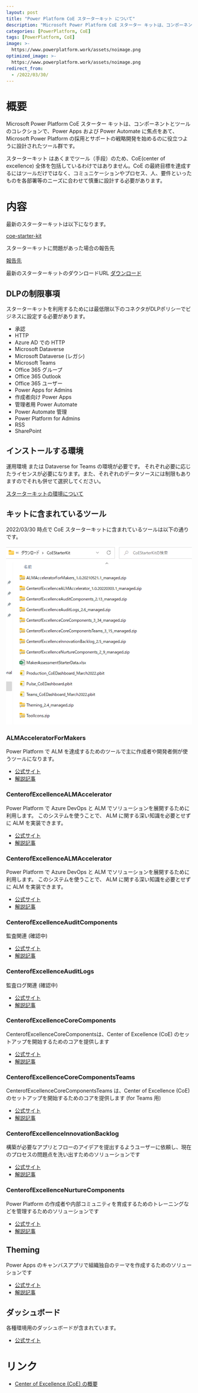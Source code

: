 ```yaml
---
layout: post
title: "Power Platform CoE スターターキット について"
description: "Microsoft Power Platform CoE スターター キットは、コンポーネントとツールのコレクションで、Power Apps および Power Automate に焦点をあて、Microsoft Power Platform の採用とサポートの戦略開発を始めるのに役立つように設計されています"
categories: [PowerPlatform, CoE]
tags: [PowerPlatform, CoE]
image: >-
  https://www.powerplatform.work/assets/noimage.png
optimized_image: >-
  https://www.powerplatform.work/assets/noimage.png
redirect_from:
  - /2022/03/30/
---
```


#  概要

Microsoft Power Platform CoE スターター キットは、コンポーネントとツールのコレクションで、Power Apps および Power Automate に焦点をあて、Microsoft Power Platform の採用とサポートの戦略開発を始めるのに役立つように設計されたツール群です。

スターターキット はあくまでツール（手段）のため、CoE(center of excellence) 全体を包括しているわけではありません。CoE の最終目標を達成するにはツールだけではなく、コミュニケーションやプロセス、人、要件といったものを各部署等のニーズに合わせて慎重に設計する必要があります。

# 内容

最新のスターターキットは以下になります。

[coe-starter-kit](https://github.com/microsoft/coe-starter-kit)

スターターキットに問題があった場合の報告先

[報告先](https://aka.ms/coe-starter-kit-issues)

最新のスターターキットのダウンロードURL
[ダウンロード](https://aka.ms/CoEStarterKitDownload)



## DLPの制限事項

スターターキットを利用するためには最低限以下のコネクタがDLPポリシーでビジネスに設定する必要があります。

- 承認
- HTTP
- Azure AD での HTTP
- Microsoft Dataverse
- Microsoft Dataverse (レガシ)
- Microsoft Teams
- Office 365 グループ
- Office 365 Outlook
- Office 365 ユーザー
- Power Apps for Admins
- 作成者向け Power Apps
- 管理者用 Power Automate
- Power Automate 管理
- Power Platform for Admins
- RSS
- SharePoint

## インストールする環境

運用環境 または Dataverse for Teams の環境が必要です。
それぞれ必要に応じたライセンスが必要になります。また、それぞれのデータソースには制限もありますのでそれも併せて選択してください。

[スターターキットの環境について](https://docs.microsoft.com/ja-jp/power-platform/guidance/coe/setup#prepare-your-environment)

## キットに含まれているツール

2022/03/30 時点で CoE スターターキットに含まれているツールは以下の通りです。

<img src="/assets/blogpost/2022/033001.png"/><br/>


### ALMAcceleratorForMakers

Power Platform で ALM を達成するためのツールで主に作成者や開発者側が使うツールになります。

- [公式サイト](https://docs.microsoft.com/ja-jp/power-platform/guidance/coe/almaccelerator-components)
- [解説記事]()


### CenterofExcellenceALMAccelerator

Power Platform で Azure DevOps と ALM でソリューションを展開するために利用します。
このシステムを使うことで、 ALM に関する深い知識を必要とせずに ALM を実装できます。

- [公式サイト](https://docs.microsoft.com/ja-jp/power-platform/guidance/coe/almacceleratorpowerplatform-components)
- [解説記事]()


### CenterofExcellenceALMAccelerator

Power Platform で Azure DevOps と ALM でソリューションを展開するために利用します。
このシステムを使うことで、 ALM に関する深い知識を必要とせずに ALM を実装できます。

- [公式サイト](https://docs.microsoft.com/ja-jp/power-platform/guidance/coe/almacceleratorpowerplatform-components)
- [解説記事]()

### CenterofExcellenceAuditComponents

監査関連 (確認中) 

- [公式サイト](https://docs.microsoft.com/ja-jp/power-platform/guidance/coe/setup-auditlog)
- [解説記事]()

### CenterofExcellenceAuditLogs

監査ログ関連 (確認中) 

- [公式サイト](https://docs.microsoft.com/ja-jp/power-platform/guidance/coe/setup-auditlog)
- [解説記事]()


### CenterofExcellenceCoreComponents

CenterofExcellenceCoreComponentsは、Center of Excellence (CoE) のセットアップを開始するためのコアを提供します

- [公式サイト](https://docs.microsoft.com/ja-jp/power-platform/guidance/coe/core-components)
- [解説記事]()

### CenterofExcellenceCoreComponentsTeams

CenterofExcellenceCoreComponentsTeams は、Center of Excellence (CoE) のセットアップを開始するためのコアを提供します (for Teams 用)

- [公式サイト](https://docs.microsoft.com/ja-jp/power-platform/guidance/coe/core-components)
- [解説記事]()

### CenterofExcellenceInnovationBacklog

構築が必要なアプリとフローのアイデアを提出するようユーザーに依頼し、現在のプロセスの問題点を洗い出すためのソリューションです

- [公式サイト](https://docs.microsoft.com/ja-jp/power-platform/guidance/coe/innovationbacklog-components)
- [解説記事]()

### CenterofExcellenceNurtureComponents

Power Platform の作成者や内部コミュニティを育成するためのトレーニングなどを管理するためのソリューションです

- [公式サイト](https://docs.microsoft.com/ja-jp/power-platform/guidance/coe/nurture-components)
- [解説記事]()

## Theming

Power Apps のキャンバスアプリで組織独自のテーマを作成するためのソリューションです

- [公式サイト](https://docs.microsoft.com/ja-jp/power-platform/guidance/coe/theming-components)
- [解説記事]()

## ダッシュボード

各種環境用のダッシュボードが含まれています。

- [公式サイト](https://docs.microsoft.com/ja-jp/power-platform/guidance/coe/setup-powerbi)


# リンク

- [Center of Excellence (CoE) の概要](https://docs.microsoft.com/ja-jp/power-platform/guidance/coe/overview)


